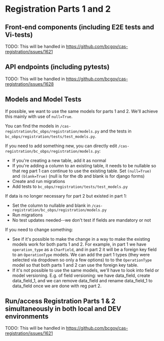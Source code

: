 # Registration Parts 1 and 2

## Front-end components (including E2E tests and Vi-tests)

TODO: This will be handled in https://github.com/bcgov/cas-registration/issues/1621

## API endpoints (including pytests)

TODO: This will be handled in https://github.com/bcgov/cas-registration/issues/1628

## Models and Model Tests

If possible, we want to use the same models for parts 1 and 2. We'll achieve this mainly with use of `null=True`.

You can find the models in `/cas-registration/bc_obps/registration/models.py` and the tests in `bc_obps/registration/tests/test_models.py`.

If you need to add something new, you can directly edit `/cas-registration/bc_obps/registration/models.py`:

- If you're creating a new table, add it as normal
- If you're adding a column to an existing table, it needs to be nullable so that reg part 1 can continue to use the existing table. Set `(null=True)` and `(blank=True)` (null is for the db and blank is for django forms)
- Create and run migrations
- Add tests to `bc_obps/registration/tests/test_models.py`

If data is no longer necessary for part 2 but existed in part 1:

- Set the column to nullable and blank in `/cas-registration/bc_obps/registration/models.py`
- Run migrations
- No test updates needed--we don't test if fields are mandatory or not

If you need to change something:

- See if it's possible to make the change in a way to make the existing models work for both parts 1 and 2. For example, in part 1 we have `operation_type` as a `CharField`, and in part 2 it will be a foreign key field to an `OperationType` models. We can add the part 1 types (they were selected via dropdown so only a few options) to to the `OperationType` model so that both parts 1 and 2 can use the foreign key table.
- If it's not possible to use the same models, we'll have to look into field or model versioning. E.g. of field versioning: we have data_field, create data_field_1, and we can remove data_field and rename data_field_1 to data_field once we are done with reg part 2.

## Run/access Registration Parts 1 & 2 simultaneously in both local and DEV environments

TODO: This will be handled in https://github.com/bcgov/cas-registration/issues/1621
